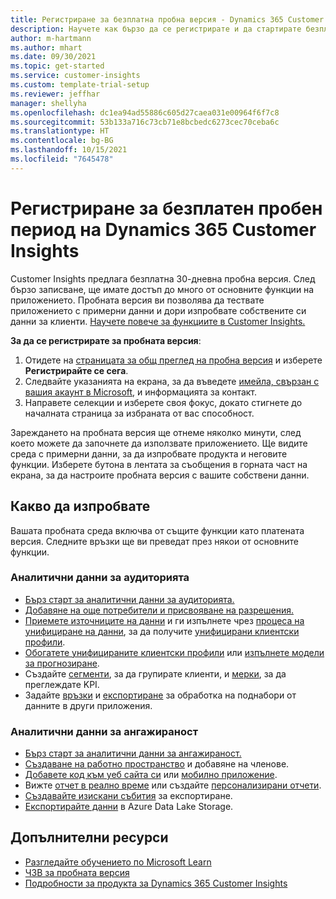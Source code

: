 ```yaml
---
title: Регистриране за безплатна пробна версия - Dynamics 365 Customer Insights
description: Научете как бързо да се регистрирате и да стартирате безплатна пробна версия на Customer Insights. Разгледайте приложението и намерете допълнителни ресурси за обучение.
author: m-hartmann
ms.author: mhart
ms.date: 09/30/2021
ms.topic: get-started
ms.service: customer-insights
ms.custom: template-trial-setup
ms.reviewer: jeffhar
manager: shellyha
ms.openlocfilehash: dc1ea94ad55886c605d27caea031e00964f6f7c8
ms.sourcegitcommit: 53b133a716c73cb71e8bcbedc6273cec70ceba6c
ms.translationtype: HT
ms.contentlocale: bg-BG
ms.lasthandoff: 10/15/2021
ms.locfileid: "7645478"
---
```

# <a name="sign-up-for-a-free-dynamics-365-customer-insights-trial"></a>Регистриране за безплатен пробен период на Dynamics 365 Customer Insights

Customer Insights предлага безплатна 30-дневна пробна версия. След бързо записване, ще имате достъп до много от основните функции на приложението. Пробната версия ви позволява да тествате приложението с примерни данни и дори изпробвате собствените си данни за клиенти. [Научете повече за функциите в Customer Insights.](overview.md)

**За да се регистрирате за пробната версия**:

1. Отидете на [страницата за общ преглед на пробна версия](https://dynamics.microsoft.com/get-started/?appname=customerinsights) и изберете **Регистрирайте се сега**.
1. Следвайте указанията на екрана, за да въведете [имейла, свързан с вашия акаунт в Microsoft](https://support.microsoft.com/windows/what-is-a-microsoft-account-4a7c48e9-ff5a-e9c6-5a5c-1a57d66c3bfa), и информацията за контакт.
1. Направете селекции и изберете своя фокус, докато стигнете до началната страница за избраната от вас способност.

Зареждането на пробната версия ще отнеме няколко минути, след което можете да започнете да използвате приложението. Ще видите среда с примерни данни, за да изпробвате продукта и неговите функции. Изберете бутона в лентата за съобщения в горната част на екрана, за да настроите пробната версия с вашите собствени данни.

## <a name="what-to-try"></a>Какво да изпробвате

Вашата пробната среда включва от същите функции като платената версия. Следните връзки ще ви преведат през някои от основните функции.

### <a name="audience-insights"></a>Аналитични данни за аудиторията

- [Бърз старт за аналитични данни за аудиторията.](audience-insights/get-started.md)
- [Добавяне на още потребители и присвояване на разрешения.](audience-insights/permissions.md)
- [Приемете източниците на данни](audience-insights/data-sources.md) и ги изпълнете чрез [процеса на унифициране на данни](audience-insights/data-unification.md), за да получите [унифицирани клиентски профили](audience-insights/customer-profiles.md).
- [Обогатете унифицираните клиентски профили](audience-insights/enrichment-hub.md) или [изпълнете модели за прогнозиране](audience-insights/predictions-overview.md).
- Създайте [сегменти](audience-insights/segments.md), за да групирате клиенти, и [мерки](audience-insights/measures.md), за да преглеждате KPI.
- Задайте [връзки](audience-insights/connections.md) и [експортиране](audience-insights/export-destinations.md) за обработка на поднабори от данните в други приложения.

### <a name="engagement-insights"></a>Аналитични данни за ангажираност

- [Бърз старт за аналитични данни за ангажираност.](engagement-insights/get-started.md)
- [Създаване на работно пространство](engagement-insights/create-workspace.md) и добавяне на членове.
- [Добавете код към уеб сайта си](engagement-insights/instrument-website.md) или [мобилно приложение](engagement-insights/developer-resources.md#capture-events-from-mobile-apps).
- Вижте [отчет в реално време](engagement-insights/view-reports.md) или създайте [персонализирани отчети](engagement-insights/custom-reports.md).
- [Създавайте изискани събития](engagement-insights/refined-events.md) за експортиране.
- [Експортирайте данни](engagement-insights/export-events.md) в Azure Data Lake Storage.

## <a name="additional-resources"></a>Допълнителни ресурси

- [Разгледайте обучението по Microsoft Learn](/learn/browse/?filter-products=dynamics-dynamics-cust-insights)
- [ЧЗВ за пробната версия](trial-faq.md)
- [Подробности за продукта за Dynamics 365 Customer Insights](https://dynamics.microsoft.com/ai/customer-insights/)
